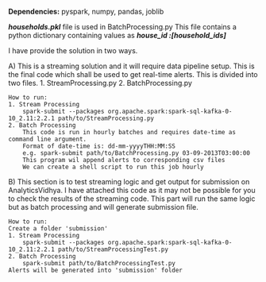 **Dependencies:**
	pyspark,
	numpy,
	pandas,
	joblib

***households.pkl*** file is used in BatchProcessing.py
This file contains a python dictionary containing values as ***house_id :[household_ids]***

I have provide the solution in two ways.

A) This is a streaming solution and it will require data pipeline setup.
   This is the final code which shall be used to get real-time alerts. This is divided into two files.
	1. StreamProcessing.py
	2. BatchProcessing.py

	How to run:
	1. Stream Processing
		spark-submit --packages org.apache.spark:spark-sql-kafka-0-10_2.11:2.2.1 path/to/StreamProcessing.py
	2. Batch Processing
		This code is run in hourly batches and requires date-time as command line argument.
		Format of date-time is: dd-mm-yyyyTHH:MM:SS
		e.g. spark-submit path/to/BatchProcessing.py 03-09-2013T03:00:00
		This program wil append alerts to corresponding csv files
		We can create a shell script to run this job hourly

B) This section is to test streaming logic and get output for submission on AnalyticsVidhya.
I have attached this code as it may not be possible for you to check the results of the streaming code.
This part will run the same logic but as batch processing and will generate submission file.

	How to run:
	Create a folder 'submission'
	1. Stream Processing
		spark-submit --packages org.apache.spark:spark-sql-kafka-0-10_2.11:2.2.1 path/to/StreamProcessingTest.py
	2. Batch Processing
		spark-submit path/to/BatchProcessingTest.py
	Alerts will be generated into 'submission' folder


